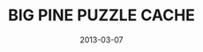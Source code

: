 ---
_schema: default
title: BIG PINE PUZZLE CACHE
link: https://www.geocaching.com/geocache/GC8RVM5
owner: travelnbhappy21
date: 2013-03-07
log_type: Note
display_coords: N 41° 21.221' W 075° 46.321'
latitude: '41.353683'
longitude: '-75.772016'
first_stage: false
bogus: true
zhanna_log:  >-
  We solved the puzzle this morning. It will probably be a while before we can search for the cache, but we really enjoyed the challenge of this puzzle. We even learned a few things while trying to unscramble the anagrams. Thanks!

rich_log:
post_id: 3575
---